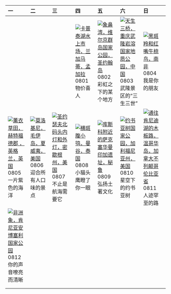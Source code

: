 | 一                                                                                                                                                                                                             | 二                                                                                                                                                                                               | 三                                                                                                                                                                                                          | 四                                                                                                                                                                                      | 五                                                                                                                                                                                          | 六                                                                                                                                                                                               | 日                                                                                                                                                                                                         |
|:--------------------------------------------------------------------------------------------------------------------------------------------------------------------------------------------------------------|:------------------------------------------------------------------------------------------------------------------------------------------------------------------------------------------------|:-----------------------------------------------------------------------------------------------------------------------------------------------------------------------------------------------------------|:---------------------------------------------------------------------------------------------------------------------------------------------------------------------------------------|:-------------------------------------------------------------------------------------------------------------------------------------------------------------------------------------------|:------------------------------------------------------------------------------------------------------------------------------------------------------------------------------------------------|:----------------------------------------------------------------------------------------------------------------------------------------------------------------------------------------------------------|
|                                                                                                                                                                                                               |                                                                                                                                                                                                 |                                                                                                                                                                                                            | [![](https://www.bing.com/th?id=OHR.KaptaiLake_ZH-CN9085738832_320x240.jpg '卡普泰湖水上市场，兰加马蒂，孟加拉')](https://www.bing.com/th?id=OHR.KaptaiLake_ZH-CN9085738832_UHD.jpg)<br>0801<br>物价喜人    | [![](https://www.bing.com/th?id=OHR.TrunkBay_ZH-CN9268190655_320x240.jpg '象鼻湾，维尔京群岛国家公园，圣约翰岛')](https://www.bing.com/th?id=OHR.TrunkBay_ZH-CN9268190655_UHD.jpg)<br>0802<br>彩虹之下的某个地方      | [![](https://www.bing.com/th?id=OHR.WulongKarst_ZH-CN9386528384_320x240.jpg '天生三桥，重庆武隆岩溶国家地质公园，中国')](https://www.bing.com/th?id=OHR.WulongKarst_ZH-CN9386528384_UHD.jpg)<br>0803<br>武隆景区的“三生三世” | [![](https://www.bing.com/th?id=OHR.ImpalaOxpecker_ZH-CN9652434873_320x240.jpg '黑斑羚和红嘴牛椋鸟，南非')](https://www.bing.com/th?id=OHR.ImpalaOxpecker_ZH-CN9652434873_UHD.jpg)<br>0804<br>我是你的朋友                  |
| [![](https://www.bing.com/th?id=OHR.HertfordshireLavender_ZH-CN9771886404_320x240.jpg '薰衣草田，赫特福德郡 ，英格兰，英国')](https://www.bing.com/th?id=OHR.HertfordshireLavender_ZH-CN9771886404_UHD.jpg)<br>0805<br>一片紫色的海洋 | [![](https://www.bing.com/th?id=OHR.MolokiniHawaii_ZH-CN0375050872_320x240.jpg '莫洛基尼，毛伊岛，夏威夷，美国')](https://www.bing.com/th?id=OHR.MolokiniHawaii_ZH-CN0375050872_UHD.jpg)<br>0806<br>迎合所有人口味的景点 | [![](https://www.bing.com/th?id=OHR.MichiganLighthouse_ZH-CN0581377136_320x240.jpg '圣约瑟夫北码头内灯和外灯，密歇根州，美国')](https://www.bing.com/th?id=OHR.MichiganLighthouse_ZH-CN0581377136_UHD.jpg)<br>0807<br>不止是航海需要它 | [![](https://www.bing.com/th?id=OHR.SpottedOwlet_ZH-CN0841935587_320x240.jpg '横斑腹小鸮，曼谷，泰国')](https://www.bing.com/th?id=OHR.SpottedOwlet_ZH-CN0841935587_UHD.jpg)<br>0808<br>小猫头鹰瞪了你一眼 | [![](https://www.bing.com/th?id=OHR.IncaRuinPeru_ZH-CN5068602301_320x240.jpg '库斯科附近的萨克塞华曼印加遗址，秘鲁')](https://www.bing.com/th?id=OHR.IncaRuinPeru_ZH-CN5068602301_UHD.jpg)<br>0809<br>弘扬土著文化 | [![](https://www.bing.com/th?id=OHR.JoshuaTreeNP_ZH-CN5917576674_320x240.jpg '约书亚树国家公园，加利福尼亚州，美国')](https://www.bing.com/th?id=OHR.JoshuaTreeNP_ZH-CN5917576674_UHD.jpg)<br>0810<br>星空下的约书亚树    | [![](https://www.bing.com/th?id=OHR.TofinoVancouver_ZH-CN6920493172_320x240.jpg '通往肯尼迪湖的木板路，温哥华岛，加拿大不列颠哥伦比亚省')](https://www.bing.com/th?id=OHR.TofinoVancouver_ZH-CN6920493172_UHD.jpg)<br>0811<br>人迹罕至的路 |
| [![](https://www.bing.com/th?id=OHR.ElephantsAmboseli_ZH-CN7596989061_320x240.jpg '非洲象，肯尼亚安博塞利国家公园')](https://www.bing.com/th?id=OHR.ElephantsAmboseli_ZH-CN7596989061_UHD.jpg)<br>0812<br>你的声音嘹亮而清晰          |                                                                                                                                                                                                 |                                                                                                                                                                                                            |                                                                                                                                                                                        |                                                                                                                                                                                            |                                                                                                                                                                                                 |                                                                                                                                                                                                           |
|                                                                                                                                                                                                               |                                                                                                                                                                                                 |                                                                                                                                                                                                            |                                                                                                                                                                                        |                                                                                                                                                                                            |                                                                                                                                                                                                 |                                                                                                                                                                                                           |
|                                                                                                                                                                                                               |                                                                                                                                                                                                 |                                                                                                                                                                                                            |                                                                                                                                                                                        |                                                                                                                                                                                            |                                                                                                                                                                                                 |                                                                                                                                                                                                           |